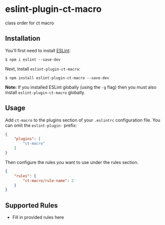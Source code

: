 # eslint-plugin-ct-macro

class order for ct macro

## Installation

You'll first need to install [ESLint](http://eslint.org):

```
$ npm i eslint --save-dev
```

Next, install `eslint-plugin-ct-macro`:

```
$ npm install eslint-plugin-ct-macro --save-dev
```

**Note:** If you installed ESLint globally (using the `-g` flag) then you must also install `eslint-plugin-ct-macro` globally.

## Usage

Add `ct-macro` to the plugins section of your `.eslintrc` configuration file. You can omit the `eslint-plugin-` prefix:

```json
{
    "plugins": [
        "ct-macro"
    ]
}
```


Then configure the rules you want to use under the rules section.

```json
{
    "rules": {
        "ct-macro/rule-name": 2
    }
}
```

## Supported Rules

* Fill in provided rules here

